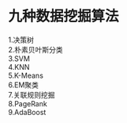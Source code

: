 # 九种数据挖掘算法
1.决策树  
2.朴素贝叶斯分类  
3.SVM  
4.KNN  
5.K-Means  
6.EM聚类  
7.关联规则挖掘  
8.PageRank  
9.AdaBoost  
